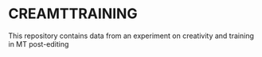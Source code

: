 # CREAMTTRAINING
This repository contains data from an experiment on creativity and training in MT post-editing
